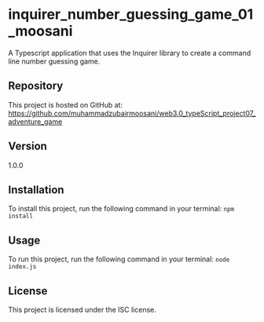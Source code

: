 # inquirer_number_guessing_game_01_moosani

A Typescript application that uses the Inquirer library to create a command line number guessing game.

## Repository

This project is hosted on GitHub at:
https://github.com/muhammadzubairmoosani/web3.0_typeScript_project07_adventure_game

## Version

1.0.0

## Installation

To install this project, run the following command in your terminal:
`npm install`

## Usage

To run this project, run the following command in your terminal: `node index.js`

## License

This project is licensed under the ISC license.

